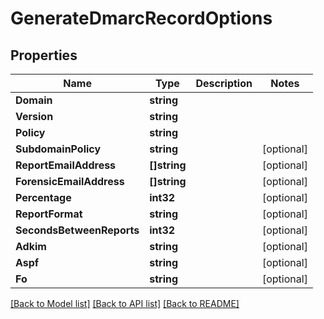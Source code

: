 # GenerateDmarcRecordOptions

## Properties

Name | Type | Description | Notes
------------ | ------------- | ------------- | -------------
**Domain** | **string** |  | 
**Version** | **string** |  | 
**Policy** | **string** |  | 
**SubdomainPolicy** | **string** |  | [optional] 
**ReportEmailAddress** | **[]string** |  | [optional] 
**ForensicEmailAddress** | **[]string** |  | [optional] 
**Percentage** | **int32** |  | [optional] 
**ReportFormat** | **string** |  | [optional] 
**SecondsBetweenReports** | **int32** |  | [optional] 
**Adkim** | **string** |  | [optional] 
**Aspf** | **string** |  | [optional] 
**Fo** | **string** |  | [optional] 

[[Back to Model list]](../README#documentation-for-models) [[Back to API list]](../README#documentation-for-api-endpoints) [[Back to README]](../README)


